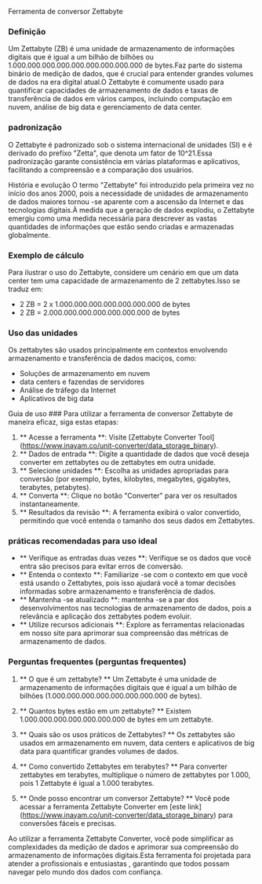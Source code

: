 Ferramenta de conversor Zettabyte

### Definição
Um Zettabyte (ZB) é uma unidade de armazenamento de informações digitais que é igual a um bilhão de bilhões ou 1.000.000.000.000.000.000.000.000.000 de bytes.Faz parte do sistema binário de medição de dados, que é crucial para entender grandes volumes de dados na era digital atual.O Zettabyte é comumente usado para quantificar capacidades de armazenamento de dados e taxas de transferência de dados em vários campos, incluindo computação em nuvem, análise de big data e gerenciamento de data center.

### padronização
O Zettabyte é padronizado sob o sistema internacional de unidades (SI) e é derivado do prefixo "Zetta", que denota um fator de 10^21.Essa padronização garante consistência em várias plataformas e aplicativos, facilitando a compreensão e a comparação dos usuários.

História e evolução
O termo "Zettabyte" foi introduzido pela primeira vez no início dos anos 2000, pois a necessidade de unidades de armazenamento de dados maiores tornou -se aparente com a ascensão da Internet e das tecnologias digitais.À medida que a geração de dados explodiu, o Zettabyte emergiu como uma medida necessária para descrever as vastas quantidades de informações que estão sendo criadas e armazenadas globalmente.

### Exemplo de cálculo
Para ilustrar o uso do Zettabyte, considere um cenário em que um data center tem uma capacidade de armazenamento de 2 zettabytes.Isso se traduz em:
- 2 ZB = 2 x 1.000.000.000.000.000.000.000 de bytes
- 2 ZB = 2.000.000.000.000.000.000.000 de bytes

### Uso das unidades
Os zettabytes são usados ​​principalmente em contextos envolvendo armazenamento e transferência de dados maciços, como:
- Soluções de armazenamento em nuvem
- data centers e fazendas de servidores
- Análise de tráfego da Internet
- Aplicativos de big data

Guia de uso ###
Para utilizar a ferramenta de conversor Zettabyte de maneira eficaz, siga estas etapas:
1. ** Acesse a ferramenta **: Visite [Zettabyte Converter Tool] (https://www.inayam.co/unit-converter/data_storage_binary).
2. ** Dados de entrada **: Digite a quantidade de dados que você deseja converter em zettabytes ou de zettabytes em outra unidade.
3. ** Selecione unidades **: Escolha as unidades apropriadas para conversão (por exemplo, bytes, kilobytes, megabytes, gigabytes, terabytes, petabytes).
4. ** Converta **: Clique no botão "Converter" para ver os resultados instantaneamente.
5. ** Resultados da revisão **: A ferramenta exibirá o valor convertido, permitindo que você entenda o tamanho dos seus dados em Zettabytes.

### práticas recomendadas para uso ideal
- ** Verifique as entradas duas vezes **: Verifique se os dados que você entra são precisos para evitar erros de conversão.
- ** Entenda o contexto **: Familiarize -se com o contexto em que você está usando o Zettabytes, pois isso ajudará você a tomar decisões informadas sobre armazenamento e transferência de dados.
- ** Mantenha -se atualizado **: mantenha -se a par dos desenvolvimentos nas tecnologias de armazenamento de dados, pois a relevância e aplicação dos zettabytes podem evoluir.
- ** Utilize recursos adicionais **: Explore as ferramentas relacionadas em nosso site para aprimorar sua compreensão das métricas de armazenamento de dados.

### Perguntas frequentes (perguntas frequentes)

1. ** O que é um zettabyte? **
Um Zettabyte é uma unidade de armazenamento de informações digitais que é igual a um bilhão de bilhões (1.000.000.000.000.000.000.000.000 de bytes).

2. ** Quantos bytes estão em um zettabyte? **
Existem 1.000.000.000.000.000.000.000 de bytes em um zettabyte.

3. ** Quais são os usos práticos de Zettabytes? **
Os zettabytes são usados ​​em armazenamento em nuvem, data centers e aplicativos de big data para quantificar grandes volumes de dados.

4. ** Como convertido Zettabytes em terabytes? **
Para converter zettabytes em terabytes, multiplique o número de zettabytes por 1.000, pois 1 Zettabyte é igual a 1.000 terabytes.

5. ** Onde posso encontrar um conversor Zettabyte? **
Você pode acessar a ferramenta Zettabyte Converter em [este link] (https://www.inayam.co/unit-converter/data_storage_binary) para conversões fáceis e precisas.

Ao utilizar a ferramenta Zettabyte Converter, você pode simplificar as complexidades da medição de dados e aprimorar sua compreensão do armazenamento de informações digitais.Esta ferramenta foi projetada para atender a profissionais e entusiastas , garantindo que todos possam navegar pelo mundo dos dados com confiança.